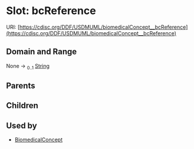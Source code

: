 
# Slot: bcReference




URI: [https://cdisc.org/DDF/USDMUML/biomedicalConcept__bcReference](https://cdisc.org/DDF/USDMUML/biomedicalConcept__bcReference)


## Domain and Range

None &#8594;  <sub>0..1</sub> [String](types/String.md)

## Parents


## Children


## Used by

 * [BiomedicalConcept](BiomedicalConcept.md)
